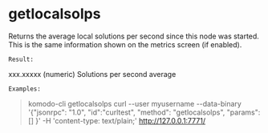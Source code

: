 # getlocalsolps

Returns the average local solutions per second since this node was started.
This is the same information shown on the metrics screen (if enabled).

```
Result:
```
xxx.xxxxx     (numeric) Solutions per second average


```
Examples:
```
> komodo-cli getlocalsolps 
> curl --user myusername --data-binary '{"jsonrpc": "1.0", "id":"curltest", "method": "getlocalsolps", "params": [] }' -H 'content-type: text/plain;' http://127.0.0.1:7771/
```
